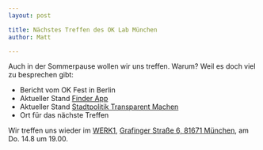 ```yaml
---
layout: post

title: Nächstes Treffen des OK Lab München
author: Matt

---
```


Auch in der Sommerpause wollen wir uns treffen. Warum? Weil es doch viel zu besprechen gibt:

  * Bericht vom OK Fest in Berlin
  * Aktueller Stand [Finder App][FINDER]
  * Aktueller Stand [Stadtpolitik Transparent Machen][STADT]
  * Ort für das nächste Treffen

Wir treffen uns wieder im [WERK1], [Grafinger Straße 6, 81671 München][MAP], am Do. 14.8 um 19.00.

[FINDER]: http://codefor.de/projekte/2014-07-10-muc-finder.html
[STADT]: http://codefor.de/projekte/2014-07-14-Muenchen-Transparent.html
[WERK1]: http://www.werk1muenchen.de/
[MAP]: http://osm.org/go/0JA1AfBLk-?node=2344668019
